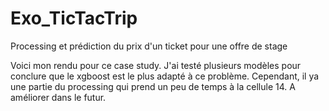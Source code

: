 # Exo_TicTacTrip
Processing et prédiction du prix d'un ticket pour une offre de stage

Voici mon rendu pour ce case study. J'ai testé plusieurs modèles pour conclure que le xgboost est le plus adapté à ce problème. Cependant, il ya une partie du processing qui prend un peu de temps à la cellule 14. A améliorer dans le futur.
